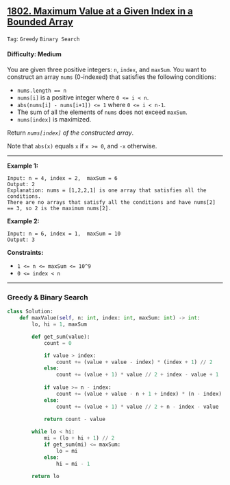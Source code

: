 ## [1802. Maximum Value at a Given Index in a Bounded Array](https://leetcode.com/problems/maximum-value-at-a-given-index-in-a-bounded-array/)

```Tag```: ```Greedy``` ```Binary Search```

#### Difficulty: Medium

You are given three positive integers: ```n```, ```index```, and ```maxSum```. You want to construct an array ```nums``` (0-indexed) that satisfies the following conditions:

- ```nums.length == n```
- ```nums[i]``` is a positive integer where ```0 <= i < n```.
- ```abs(nums[i] - nums[i+1]) <= 1``` where ```0 <= i < n-1```.
- The sum of all the elements of ```nums``` does not exceed ```maxSum```.
- ```nums[index]``` is maximized.

Return _```nums[index]``` of the constructed array_.

Note that ```abs(x)``` equals ```x``` if ```x >= 0```, and ```-x``` otherwise.

---

__Example 1:__
```
Input: n = 4, index = 2,  maxSum = 6
Output: 2
Explanation: nums = [1,2,2,1] is one array that satisfies all the conditions.
There are no arrays that satisfy all the conditions and have nums[2] == 3, so 2 is the maximum nums[2].
```

__Example 2:__
```
Input: n = 6, index = 1,  maxSum = 10
Output: 3
```

__Constraints:__

- ```1 <= n <= maxSum <= 10^9```
- ```0 <= index < n```

---

### Greedy & Binary Search

```Python
class Solution:
    def maxValue(self, n: int, index: int, maxSum: int) -> int:
        lo, hi = 1, maxSum

        def get_sum(value):
            count = 0

            if value > index:
                count += (value + value - index) * (index + 1) // 2
            else:
                count += (value + 1) * value // 2 + index - value + 1
            
            if value >= n - index:
                count += (value + value - n + 1 + index) * (n - index) // 2
            else:
                count += (value + 1) * value // 2 + n - index - value
            
            return count - value

        while lo < hi:
            mi = (lo + hi + 1) // 2
            if get_sum(mi) <= maxSum:
                lo = mi
            else:
                hi = mi - 1

        return lo
```
